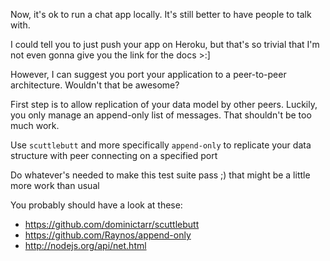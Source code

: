 Now, it's ok to run a chat app locally. It's still better to have
people to talk with.

I could tell you to just push your app on Heroku, but that's
so trivial that I'm not even gonna give you the link for the docs >:]

However, I can suggest you port your application to a peer-to-peer
architecture. Wouldn't that be awesome?

First step is to allow replication of your data model by other peers.
Luckily, you only manage an append-only list of messages. That shouldn't
be too much work.

Use `scuttlebutt` and more specifically `append-only` to replicate
your data structure with peer connecting on a specified port

Do whatever's needed to make this test suite pass ;)
that might be a little more work than usual

You probably should have a look at these:

  * https://github.com/dominictarr/scuttlebutt
  * https://github.com/Raynos/append-only
  * http://nodejs.org/api/net.html

